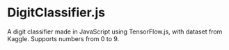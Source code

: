 # DigitClassifier.js
A digit classifier made in JavaScript using TensorFlow.js, with dataset from Kaggle. Supports numbers from 0 to 9.
